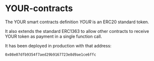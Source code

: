 # YOUR-contracts
The YOUR smart contracts definition
*YOUR* is an ERC20 standard token.

It also extends the standard ERC1363 to allow other contracts to receive YOUR token as payment in a single function call.


It has been deployed in production with that address:
```
0x08e07dfb9354f7aed29b9167723e8d9ae1ce6ffc
```

